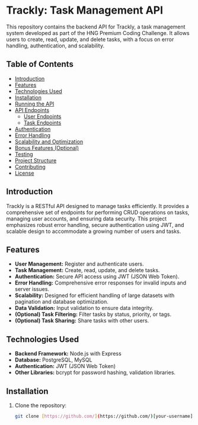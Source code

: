 # Trackly: Task Management API

This repository contains the backend API for Trackly, a task management system developed as part of the HNG Premium Coding Challenge.  It allows users to create, read, update, and delete tasks, with a focus on error handling, authentication, and scalability.

## Table of Contents

- [Introduction](#introduction)
- [Features](#features)
- [Technologies Used](#technologies-used)
- [Installation](#installation)
- [Running the API](#running-the-api)
- [API Endpoints](#api-endpoints)
    - [User Endpoints](#user-endpoints)
    - [Task Endpoints](#task-endpoints)
- [Authentication](#authentication)
- [Error Handling](#error-handling)
- [Scalability and Optimization](#scalability-and-optimization)
- [Bonus Features (Optional)](#bonus-features-optional)
- [Testing](#testing)
- [Project Structure](#project-structure)
- [Contributing](#contributing)
- [License](#license)


## Introduction

Trackly is a RESTful API designed to manage tasks efficiently. It provides a comprehensive set of endpoints for performing CRUD operations on tasks, managing user accounts, and ensuring data security.  This project emphasizes robust error handling, secure authentication using JWT, and scalable design to accommodate a growing number of users and tasks.

## Features

- **User Management:**  Register and authenticate users.
- **Task Management:** Create, read, update, and delete tasks.
- **Authentication:** Secure API access using JWT (JSON Web Token).
- **Error Handling:**  Comprehensive error responses for invalid inputs and server issues.
- **Scalability:** Designed for efficient handling of large datasets with pagination and database optimization.
- **Data Validation:** Input validation to ensure data integrity.
- **(Optional) Task Filtering:** Filter tasks by status, priority, or tags.
- **(Optional) Task Sharing:** Share tasks with other users.

## Technologies Used

- **Backend Framework:**  Node.js with Express
- **Database:**  PostgreSQL, MySQL
- **Authentication:** JWT (JSON Web Token)
- **Other Libraries:**  bcrypt for password hashing, validation libraries.

## Installation

1. Clone the repository:
   ```bash
   git clone [https://github.com/](https://github.com/)[your-username]/trackly.git
